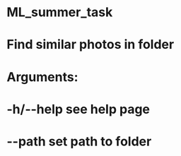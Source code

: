 # ML_summer_task
# Find similar photos in folder
# Arguments:
# -h/--help see help page
# --path set path to folder
